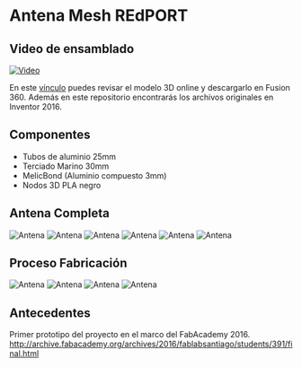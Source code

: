 # Antena Mesh REdPORT

## Video de ensamblado

[![Video](https://img.youtube.com/vi/IEPAHHDajUg/0.jpg)](https://www.youtube.com/watch?v=IEPAHHDajUg)

En este [vínculo](http://a360.co/2iPRPUU "Archivo en Autodesk Fusion 360") puedes revisar el modelo 3D online y descargarlo en Fusion 360. Además en este repositorio encontrarás los archivos originales en Inventor 2016.

## Componentes

* Tubos de aluminio 25mm
* Terciado Marino 30mm
* MelicBond (Aluminio compuesto 3mm)
* Nodos 3D PLA negro 

## Antena Completa

![Antena](img/Redport.jpg)
![Antena](img/Redport1.jpg)
![Antena](img/Redport2.jpg)
![Antena](img/MeshTena4.jpg)
![Antena](img/MeshTena5.jpg)
![Antena](img/MeshTena6.jpg)

## Proceso Fabricación 

![Antena](img/Proceso1.jpg)
![Antena](img/Proceso2.jpg)
![Antena](img/Proceso3.jpg)
![Antena](img/Proceso4.jpg)

## Antecedentes

Primer prototipo del proyecto en el marco del FabAcademy 2016.
http://archive.fabacademy.org/archives/2016/fablabsantiago/students/391/final.html


